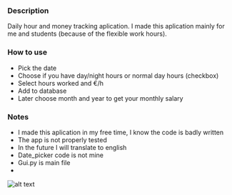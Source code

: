 ### Description
Daily hour and money tracking aplication. I made this aplication mainly for me and students (because of the flexible work hours).


### How to use
- Pick the date
- Choose if you have day/night hours or normal day hours (checkbox)
- Select hours worked and €/h
- Add to database
- Later choose month and year to get your monthly salary


### Notes
- I made this aplication in my free time, I know the code is badly written
- The app is not properly tested
- In the future I will translate to english
- Date_picker code is not mine
- Gui.py is main file
- 

![alt text](https://imgur.com/a/czzHeLC)






